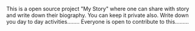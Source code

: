 This is a open source project "My Story" where one can share with story and write down their biography. You can keep it private also. Write down you day to day activities........
Everyone is open to contribute to this.........
